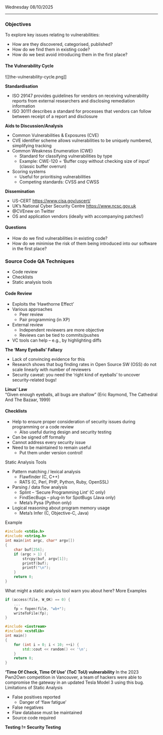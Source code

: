 Wednesday 08/10/2025

---
### Objectives
To explore key issues relating to vulnerabilities:
- How are they discovered, categorised, published?
- How do we find them in existing code?
- How do we best avoid introducing them in the first place?
#### The Vulnerability Cycle  
![[the-vulnerability-cycle.png]]

**Standardisation**  
- ISO 29147 provides guidelines for vendors on receiving  vulnerability reports from external researchers and disclosing remediation information  
- ISO 30111 describes a standard for processes that vendors  can follow between receipt of a report and disclosure 

**Aids to Discussion/Analysis**  
- Common Vulnerabilities & Exposures (CVE)  
- CVE identifier scheme allows vulnerabilities to be uniquely numbered, simplifying tracking  
- Common Weakness Enumeration (CWE)  
	- Standard for classifying vulnerabilities by type  
	- Example: CWE-120 = ‘Buffer copy without checking size of input’ (classic buffer overrun)  
- Scoring systems  
	- Useful for prioritising vulnerabilities  
	- Competing standards: CVSS and CWSS

**Dissemination**  
- US-CERT  https://www.cisa.gov/uscert/  
- UK’s National Cyber Security Centre  https://www.ncsc.gov.uk  
- @CVEnew on Twitter  
- OS and application vendors  (ideally with accompanying patches!)  
#### Questions    
- How do we find vulnerabilities in existing code?  
- How do we minimise the risk of them being introduced into our software in the first place?
### **Source Code QA Techniques**  
- Code review  
- Checklists  
- Static analysis tools  
#### **Code Review**  
- Exploits the ‘Hawthorne Effect’  
- Various approaches  
	- Peer review  
	- Pair programming (in XP)  
- External review  
	- Independent reviewers are more objective  
	- Reviews can be tied to commits/pushes  
- VC tools can help – e.g., by highlighting diffs  

**The ‘Many Eyeballs’ Fallacy**  
- Lack of convincing evidence for this  
- Research shows that bug finding rates in Open Source  SW (OSS) do not scale linearly with number of  reviewers 
- Security caveat: you need the ‘right kind of eyeballs’ to uncover security-related bugs!

**Linus’ Law**  
“Given enough eyeballs, all bugs are shallow” (Eric Raymond, The Cathedral And The Bazaar, 1999)
#### Checklists
- Help to ensure proper consideration of security issues during programming or a code review
	- Also useful during design and security testing
- Can be signed off formally
- Cannot address every security issue
- Need to be maintained to remain useful
	- Put them under version control!

Static Analysis Tools
- Pattern matching / lexical analysis
	- Flawfinder (C, C++)
	- RATS (C, Perl, PHP, Python, Ruby, OpenSSL)
- Parsing / data flow analysis
	- Splint – ‘Secure Programming Lint’ (C only)
	- FindSecBugs – plug-in for SpotBugs (Java only)
	- Meta’s Pysa (Python only)
- Logical reasoning about program memory usage
	- Meta’s Infer (C, Objective-C, Java)

Example
```cpp
#include <stdio.h>
#include <string.h>
int main(int argc, char* argv[])
{
	char buf[256];
	if (argc > 1) {
		strcpy(buf, argv[1]);
		printf(buf);
		printf("\n");
	}
	return 0;
}
```
What might a static analysis tool warn you about here?
More Examples
```cpp
if (access(file, W_OK) == 0) {
	...
	fp = fopen(file, "wb+");
	writeToFile(fp);
}
```
```cpp
#include <iostream>
#include <cstdlib>
int main()
{
	for (int i = 0; i < 10; ++i) {
		std::cout << random() << '\n';
	}
	return 0;
}
```
**‘Time Of Check, Time Of Use’ (ToC ToU) vulnerability**
In the 2023 Pwn2Own competition in Vancouver, a team of hackers were able to compromise the gateway in an updated Tesla Model 3 using this bug.
Limitations of Static Analysis
- False positives reported
	- Danger of ‘flaw fatigue’
- False negatives
- Flaw database must be maintained
- Source code required

**Testing != Security Testing**
